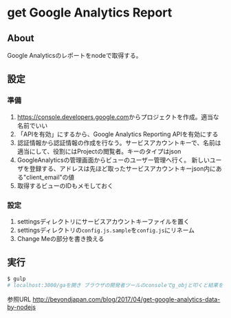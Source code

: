# get Google Analytics Report

## About
Google Analyticsのレポートをnodeで取得する。

## 設定
### 準備
1. <https://console.developers.google.com>からプロジェクトを作成。適当な名前でいい
1. 「APIを有効」にするから、Google Analytics Reporting APIを有効にする
1. 認証情報から認証情報の作成を行なう。サービスアカウントキーで、名前は適当にして、役割にはProjectの閲覧者。キーのタイプはjson
1. GoogleAnalyticsの管理画面からビューのユーザー管理へ行く。 新しいユーザを登録する、アドレスは先ほど取ったサービスアカウントキーjson内にある"client_email"の値
1. 取得するビューのIDもメモしておく
### 設定
1. settingsディレクトリにサービスアカウントキーファイルを置く
1. settingsディレクトリの`config.js.sample`を`config.js`にリネーム
1. Change Meの部分を書き換える

## 実行

```bash
$ gulp
# localhost:3000/gaを開き ブラウザの開発者ツールのconsoleでg_objと叩くと結果を表示
```




参照URL
<http://beyondjapan.com/blog/2017/04/get-google-analytics-data-by-nodejs>